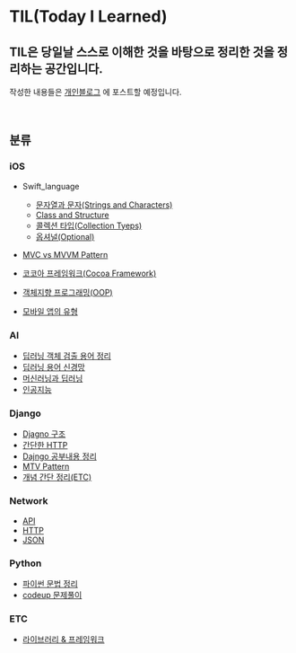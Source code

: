 # TIL(Today I Learned)

## TIL은 당일날 스스로 이해한 것을 바탕으로 정리한 것을 정리하는 공간입니다.

작성한 내용들은 [개인블로그](https://velog.io/@dumn423) 에 포스트할 예정입니다.

<br>

## 분류

### iOS
- Swift_language
    - [문자열과 문자(Strings and Characters)](https://github.com/GwangYong/TIL/blob/master/iOS/Swift_language/%EB%AC%B8%EC%9E%90%EC%97%B4%EA%B3%BC%20%EB%AC%B8%EC%9E%90%20(Strings%20and%20Characters).md)
    - [Class and Structure](https://github.com/GwangYong/TIL/blob/master/iOS/Swift_language/Class%20and%20Structure.md)
    - [콜렉션 타입(Collection Tyeps)](https://github.com/GwangYong/TIL/blob/master/iOS/Swift_language/%EC%BD%9C%EB%A0%89%EC%85%98%20%ED%83%80%EC%9E%85%20(Collection%20Types).md)
    - [옵셔널(Optional)](https://github.com/GwangYong/TIL/blob/master/iOS/Swift_language/Optional.md)

- [MVC vs MVVM Pattern](https://github.com/GwangYong/TIL/blob/master/iOS/MVC%20vs%20MVVM%20Pattern.md)
- [코코아 프레임워크(Cocoa Framework)](https://github.com/Gwangyong/TIL/blob/master/iOS/What%20is%20Cocoa%20Framework%3F.md)
- [객체지향 프로그래밍(OOP)](https://github.com/Gwangyong/TIL/blob/master/iOS/%EA%B0%9D%EC%B2%B4%20%EC%A7%80%ED%96%A5%20%ED%94%84%EB%A1%9C%EA%B7%B8%EB%9E%98%EB%B0%8D(OOP).md)
- [모바일 앱의 유형](https://github.com/Gwangyong/TIL/blob/master/iOS/%EB%AA%A8%EB%B0%94%EC%9D%BC%20%EC%95%B1%EC%9D%98%20%EC%9C%A0%ED%98%95.md)

### AI
- [딥러닝 객체 검출 용어 정리](https://github.com/GwangYong/TIL/blob/master/AI/%EB%94%A5%EB%9F%AC%EB%8B%9D%20%EA%B0%9D%EC%B2%B4%20%EA%B2%80%EC%B6%9C%20%EC%9A%A9%EC%96%B4%20%EC%A0%95%EB%A6%AC.md)
- [딥러닝 용어 신경망](https://github.com/GwangYong/TIL/blob/master/AI/%EB%94%A5%EB%9F%AC%EB%8B%9D%20%EC%9A%A9%EC%96%B4%20%EC%8B%A0%EA%B2%BD%EB%A7%9D.md)
- [머신러닝과 딥러닝](https://github.com/GwangYong/TIL/blob/master/AI/%EB%A8%B8%EC%8B%A0%EB%9F%AC%EB%8B%9D%EA%B3%BC%20%EB%94%A5%EB%9F%AC%EB%8B%9D.md)
- [인공지능](https://github.com/GwangYong/TIL/blob/master/AI/%EC%9D%B8%EA%B3%B5%EC%A7%80%EB%8A%A5.md)

### Django
- [Djagno 구조](https://github.com/GwangYong/TIL/blob/master/Django/Django_Directory.md)
- [간단한 HTTP](https://github.com/GwangYong/TIL/blob/master/Django/Django_HTTP.md)
- [Dajngo 공부내용 정리](https://github.com/GwangYong/TIL/blob/master/Django/Django_Study_Alone.md)
- [MTV Pattern](https://github.com/GwangYong/TIL/blob/master/Django/MTV%20Pattern.md)
- [개념 간단 정리(ETC)](https://github.com/GwangYong/TIL/blob/master/Django/ETC.md)

### Network
- [API](https://github.com/GwangYong/TIL/blob/master/Network/API.md)
- [HTTP](https://github.com/GwangYong/TIL/blob/master/Network/HTTP.md)
- [JSON](https://github.com/GwangYong/TIL/blob/master/Network/JSON.md)

### Python
- [파이썬 문법 정리](https://github.com/GwangYong/TIL/blob/master/Python/python_language.md)
- [codeup 문제풀이](https://github.com/GwangYong/TIL/tree/master/Python/codeup)

### ETC
- [라이브러리 & 프레임워크](https://github.com/GwangYong/TIL/blob/master/ETC/Library%20%26%20Framework%20%26%20etc...md)
